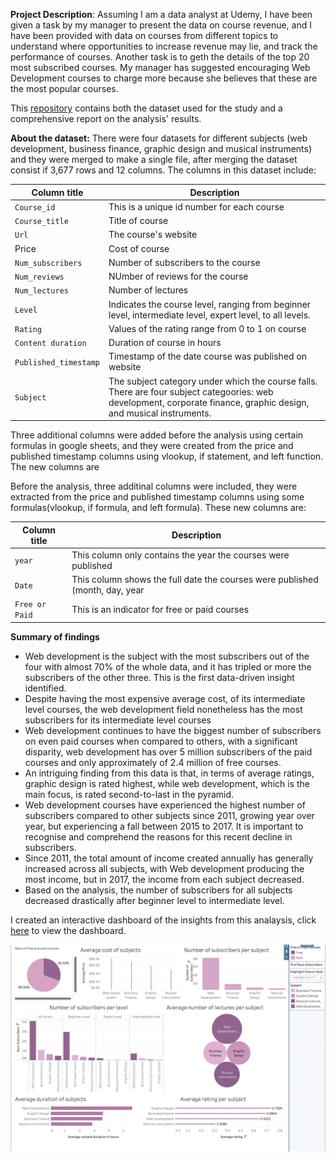 **Project Description**: Assuming I am a data analyst at Udemy, I have been given a task by my manager to present the data on course revenue, and I have been provided with data on courses from different topics to understand where opportunities to increase revenue may lie, and track the performance of courses. Another task is to geth the details of the top 20 most subscribed courses.
My manager has suggested encouraging Web Development courses to charge more because she believes that these are the most popular courses.

This [repository](https://github.com/distinctkemi/Udemy-course-analysis-with-tableau) contains both the dataset used for the study and a comprehensive report on the analysis' results.

**About the dataset:** There were four datasets for different subjects (web development, business finance, graphic design and musical instruments) and they were merged to make a single file, after merging the dataset consist if 3,677 rows and 12 columns. The columns in this dataset include:

| Column title | Description |
|---------------| ------------------ |
|`Course_id`    | This is a unique id number for each course |
|`Course_title` | Title of course                            |
| `Url` | The course's website |
|Price | Cost of course |
| `Num_subscribers`|  Number of subscribers to the course |
| `Num_reviews` | NUmber of reviews for the course |
| `Num_lectures` | Number of lectures |
| `Level` | Indicates the course level, ranging from beginner level, intermediate level, expert level, to all levels.|
| `Rating` | Values of the rating range from 0 to 1 on course |
| `Content duration` | Duration of course in hours |
| `Published_timestamp` | Timestamp of the date course was published on website |
| `Subject` | The subject category under which the course falls. There are four subject categoories: web development, corporate finance, graphic design, and musical instruments.|

Three additional columns were added before the analysis using certain formulas in google sheets, and they were created from the price and published timestamp columns using vlookup, if statement, and left function. The new columns are 

 Before the analysis, three additinal columns were included, they were extracted from the price and published timestamp columns using some formulas(vlookup, if formula, and left formula). These new columns are:
 
| Column title | Description |
|---------------| ------------------ |
|`year`| This column only contains the year the courses were published|
|`Date`| This column shows the full date the courses were published (month, day, year|
|`Free or Paid`| This is an indicator for free or paid courses |

**Summary of findings**
- Web development is the subject with the most subscribers out of the four with almost 70% of the whole data, and it has tripled or more the subscribers of the other three. This is the first data-driven insight identified.
- Despite having the most expensive average cost, of its intermediate level courses, the web development field nonetheless has the most subscribers for its intermediate level courses
- Web development continues to have the biggest number of subscribers on even paid courses when compared to others, with a significant disparity, web development has over 5 million subscribers of the paid courses and only approximately of 2.4 million of free courses.
- An intriguing finding from this data is that, in terms of average ratings, graphic design is rated highest, while web development, which is the main focus, is rated second-to-last in the pyramid.
- Web development courses have experienced the highest number of subscribers compared to other subjects since 2011, growing year over year, but experiencing a fall between 2015 to 2017. It is important to recognise and comprehend the reasons for this recent decline in subscribers.
- Since 2011, the total amount of income created annually has generally increased across all subjects, with Web development producing the most income, but in 2017, the income from each subject decreased.
- Based on the analysis, the number of subscribers for all subjects decreased drastically after beginner level to intermediate level.

I created an interactive dashboard of the insights from this analaysis, click [here](https://public.tableau.com/app/profile/adekemi8173/viz/Udemycourseanalysis_16754714438190/Dashboard1?publish=yes) to view the dashboard.




![alt text](https://github.com/distinctkemi/Udemy-course-analysis-with-tableau/blob/main/Udemy%20Courses.png)
